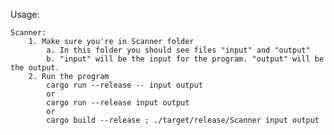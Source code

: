 Usage:

	Scanner:
		1. Make sure you're in Scanner folder
			a. In this folder you should see files "input" and "output"
			b. "input" will be the input for the program. "output" will be the output.
		2. Run the program
			cargo run --release -- input output
			or
			cargo run --release input output
			or
			cargo build --release ; ./target/release/Scanner input output